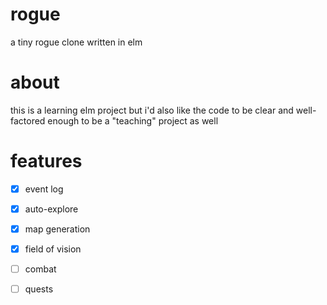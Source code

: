 # rogue

a tiny rogue clone written in elm

# about

this is a learning elm project but i'd also like the code to be clear and well-factored enough to be a "teaching" project as well

# features

  - [x] event log
  - [x] auto-explore
  - [x] map generation
  - [x] field of vision
  - [ ] combat
  - [ ] quests

